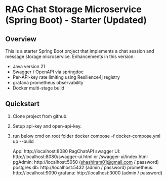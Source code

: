 # RAG Chat Storage Microservice (Spring Boot) - Starter (Updated)

## Overview
This is a starter Spring Boot project that implements a chat session and message storage microservice.
Enhancements in this version:
- Java version 21
- Swagger / OpenAPI via springdoc
- Per-API-key rate limiting using Resilience4j registry
- grafana prometheus observability
- Docker multi-stage build 

## Quickstart
1. Clone project from github.
2. Setup api-key and open-api-key.
3. run below cmd on root folder
      docker compose -f docker-compose.yml up --build


   App: http://localhost:8080
   RagChatAPI swagger UI: http://localhost:8080/swagger-ui.html or /swagger-ui/index.html
   pgAdmin: http://localhost:5050 (shashiram01@gmail.com / password)
   postgres db: http://localhost:5432 (admin / password)
   prometheus: http://localhost:9090 
   grafana: http://localhost:3000 (admin / password)



